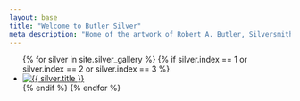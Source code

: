 ```yaml
---
layout: base
title: "Welcome to Butler Silver"
meta_description: "Home of the artwork of Robert A. Butler, Silversmith."
---
```


<section id="home-banner">
  <ul id="home-gallery">
    {% for silver in site.silver_gallery %}
      {% if silver.index == 1 or silver.index == 2 or silver.index == 3 %}
      <li>
        <a href="{{ silver.permalink }}">
          <img src="{{ silver.img }}" alt="{{ silver.title }}">
        </a>
      </li>
      {% endif %}
    {% endfor %}
  </ul>
</section>
